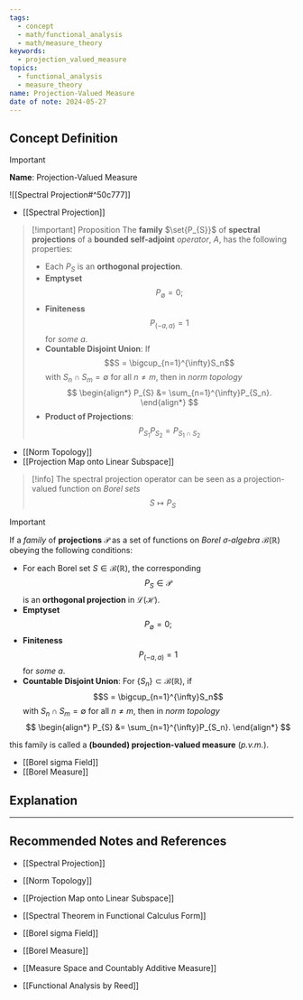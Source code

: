 ```yaml
---
tags:
  - concept
  - math/functional_analysis
  - math/measure_theory
keywords:
  - projection_valued_measure
topics:
  - functional_analysis
  - measure_theory
name: Projection-Valued Measure
date of note: 2024-05-27
---
```


## Concept Definition

>[!important]
>**Name**: Projection-Valued Measure

![[Spectral Projection#^50c777]]

- [[Spectral Projection]]

>[!important] Proposition
>The **family** $\set{P_{S}}$ of **spectral projections** of a **bounded self-adjoint** *operator*, $A$, has the following properties: 
>
>- Each $P_{S}$ is an **orthogonal projection**. 
>- **Emptyset**  $$P_{\emptyset} = 0;$$ 
>- **Finiteness** $$P_{(-a, a)} = 1$$ for *some* $a$.
>- **Countable Disjoint Union**: If $$S = \bigcup_{n=1}^{\infty}S_n$$ with $S_n \cap S_{m} = \emptyset$ for all $n \neq m$, then in *norm topology*
>$$
> \begin{align*}
> P_{S} &= \sum_{n=1}^{\infty}P_{S_n}.
> \end{align*} 
>$$ 
>- **Product of Projections**:  $$P_{S_1}P_{S_2} = P_{S_1 \cap S_2}$$
>

- [[Norm Topology]]
- [[Projection Map onto Linear Subspace]]

>[!info]
>The spectral projection operator can be seen as a projection-valued function on *Borel sets*
>$$
>S \mapsto P_{S}
>$$



>[!important]
>If a *family* of **projections** $\mathscr{P}$ as a set of functions on *Borel $\sigma$-algebra* $\mathscr{B}(\mathbb{R})$ obeying the following conditions:
>- For each Borel set $S \in \mathscr{B}(\mathbb{R})$,  the corresponding $$P_{S} \in \mathscr{P}$$ is an **orthogonal projection** in $\mathcal{L}(\mathcal{H})$. 
>- **Emptyset**  $$P_{\emptyset} = 0;$$ 
>- **Finiteness** $$P_{(-a, a)} = 1$$ for *some* $a$.
>- **Countable Disjoint Union**:  For $\left\{ S_{n} \right\} \subset \mathscr{B}(\mathbb{R})$, if $$S = \bigcup_{n=1}^{\infty}S_n$$ with $S_n \cap S_{m} = \emptyset$ for all $n \neq m$, then in *norm topology*
>$$
> \begin{align*}
> P_{S} &= \sum_{n=1}^{\infty}P_{S_n}.
> \end{align*} 
>$$ 
>
>this family is called a **(bounded) projection-valued measure** (*p.v.m.*). 


- [[Borel sigma Field]]
- [[Borel Measure]]


## Explanation







-----------
##  Recommended Notes and References


- [[Spectral Projection]]
- [[Norm Topology]]
- [[Projection Map onto Linear Subspace]]

- [[Spectral Theorem in Functional Calculus Form]]

- [[Borel sigma Field]]
- [[Borel Measure]]
- [[Measure Space and Countably Additive Measure]]

- [[Functional Analysis by Reed]]